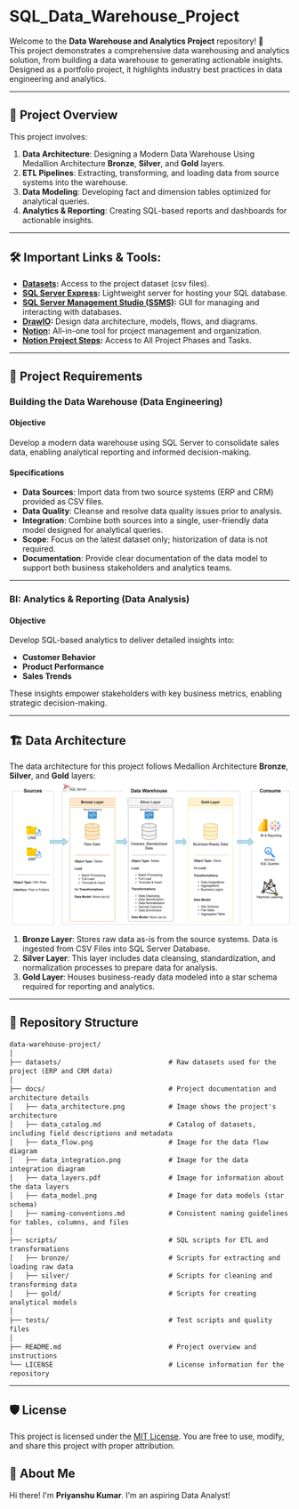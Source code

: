 # SQL_Data_Warehouse_Project

Welcome to the **Data Warehouse and Analytics Project** repository! 🚀  
This project demonstrates a comprehensive data warehousing and analytics solution, from building a data warehouse to generating actionable insights. Designed as a portfolio project, it highlights industry best practices in data engineering and analytics.

---
## 📖 Project Overview

This project involves:

1. **Data Architecture**: Designing a Modern Data Warehouse Using Medallion Architecture **Bronze**, **Silver**, and **Gold** layers.
2. **ETL Pipelines**: Extracting, transforming, and loading data from source systems into the warehouse.
3. **Data Modeling**: Developing fact and dimension tables optimized for analytical queries.
4. **Analytics & Reporting**: Creating SQL-based reports and dashboards for actionable insights.

---

## 🛠️ Important Links & Tools:


- **[Datasets](datasets/):** Access to the project dataset (csv files).
- **[SQL Server Express](https://www.microsoft.com/en-us/sql-server/sql-server-downloads):** Lightweight server for hosting your SQL database.
- **[SQL Server Management Studio (SSMS)](https://learn.microsoft.com/en-us/sql/ssms/download-sql-server-management-studio-ssms?view=sql-server-ver16):** GUI for managing and interacting with databases.
- **[DrawIO](https://www.drawio.com/):** Design data architecture, models, flows, and diagrams.
- **[Notion](https://www.notion.com/):** All-in-one tool for project management and organization.
- **[Notion Project Steps](https://antique-tiglon-0a7.notion.site/Data-Warehouse-Project-19a8968648cc80149006e5509f1abae1):** Access to All Project Phases and Tasks.

---

## 🚀 Project Requirements

### Building the Data Warehouse (Data Engineering)

#### Objective
Develop a modern data warehouse using SQL Server to consolidate sales data, enabling analytical reporting and informed decision-making.

#### Specifications
- **Data Sources**: Import data from two source systems (ERP and CRM) provided as CSV files.
- **Data Quality**: Cleanse and resolve data quality issues prior to analysis.
- **Integration**: Combine both sources into a single, user-friendly data model designed for analytical queries.
- **Scope**: Focus on the latest dataset only; historization of data is not required.
- **Documentation**: Provide clear documentation of the data model to support both business stakeholders and analytics teams.

---

### BI: Analytics & Reporting (Data Analysis)

#### Objective
Develop SQL-based analytics to deliver detailed insights into:
- **Customer Behavior**
- **Product Performance**
- **Sales Trends**

These insights empower stakeholders with key business metrics, enabling strategic decision-making.  


---
## 🏗️ Data Architecture

The data architecture for this project follows Medallion Architecture **Bronze**, **Silver**, and **Gold** layers:
![Data Architecture](docs/data_architecture.png)

1. **Bronze Layer**: Stores raw data as-is from the source systems. Data is ingested from CSV Files into SQL Server Database.
2. **Silver Layer**: This layer includes data cleansing, standardization, and normalization processes to prepare data for analysis.
3. **Gold Layer**: Houses business-ready data modeled into a star schema required for reporting and analytics.

---


## 📂 Repository Structure
```
data-warehouse-project/
│
├── datasets/                           # Raw datasets used for the project (ERP and CRM data)
│
├── docs/                               # Project documentation and architecture details                 
│   ├── data_architecture.png           # Image shows the project's architecture
│   ├── data_catalog.md                 # Catalog of datasets, including field descriptions and metadata
│   ├── data_flow.png                   # Image for the data flow diagram
│   ├── data_integration.png            # Image for the data integration diagram
│   ├── data_layers.pdf                 # Image for information about the data layers
│   ├── data_model.png                  # Image for data models (star schema)
│   ├── naming-conventions.md           # Consistent naming guidelines for tables, columns, and files
│
├── scripts/                            # SQL scripts for ETL and transformations
│   ├── bronze/                         # Scripts for extracting and loading raw data
│   ├── silver/                         # Scripts for cleaning and transforming data
│   ├── gold/                           # Scripts for creating analytical models
│
├── tests/                              # Test scripts and quality files
│
├── README.md                           # Project overview and instructions
└── LICENSE                             # License information for the repository
```
---


## 🛡️ License

This project is licensed under the [MIT License](LICENSE). You are free to use, modify, and share this project with proper attribution.

## 🌟 About Me

Hi there! I'm **Priyanshu Kumar**. I’m an aspiring Data Analyst!
